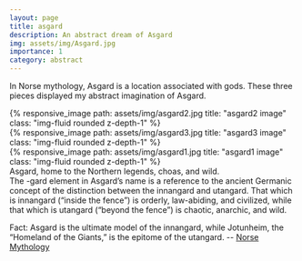 ```yaml
---
layout: page
title: asgard
description: An abstract dream of Asgard
img: assets/img/Asgard.jpg
importance: 1
category: abstract
---
```

In Norse mythology, Asgard is a location associated with gods. These three pieces displayed my abstract imagination of Asgard.
<div class="row">
    <div class="col-sm mt-3 mt-md-0">
        {% responsive_image path: assets/img/asgard2.jpg title: "asgard2 image" class: "img-fluid rounded z-depth-1" %}
    </div>
    <div class="col-sm mt-3 mt-md-0">
        {% responsive_image path: assets/img/asgard3.jpg title: "asgard3 image" class: "img-fluid rounded z-depth-1" %}
    </div>
    <div class="col-sm mt-3 mt-md-0">
        {% responsive_image path: assets/img/asgard1.jpg title: "asgard1 image" class: "img-fluid rounded z-depth-1" %}
    </div>
</div>
<div class="caption">
   Asgard, home to the Northern legends, choas, and wild.
</div>
The -gard element in Asgard’s name is a reference to the ancient Germanic concept of the distinction between the innangard and utangard. That which is innangard (“inside the fence”) is orderly, law-abiding, and civilized, while that which is utangard (“beyond the fence”) is chaotic, anarchic, and wild. 


Fact: Asgard is the ultimate model of the innangard, while Jotunheim, the “Homeland of the Giants,” is the epitome of the utangard. -- [Norse Mythology](https://norse-mythology.org/cosmology/the-nine-worlds/asgard/)